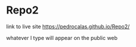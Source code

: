 # Repo2

link to live site https://pedrocalas.github.io/Repo2/

whatever I type will appear on the public web
